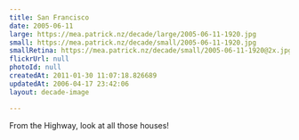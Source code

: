 ```yaml
---
title: San Francisco
date: 2005-06-11
large: https://mea.patrick.nz/decade/large/2005-06-11-1920.jpg
small: https://mea.patrick.nz/decade/small/2005-06-11-1920.jpg
smallRetina: https://mea.patrick.nz/decade/small/2005-06-11-1920@2x.jpg
flickrUrl: null
photoId: null
createdAt: 2011-01-30 11:07:18.826689
updatedAt: 2006-04-17 23:42:06
layout: decade-image

---
```

From the Highway, look at all those houses!
